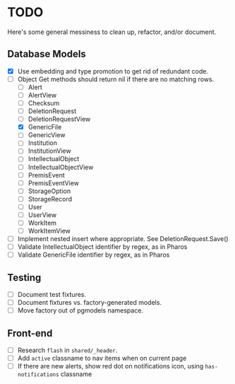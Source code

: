 # TODO

Here's some general messiness to clean up, refactor, and/or document.

## Database Models

- [x] Use embedding and type promotion to get rid of redundant code.
- [ ] Object Get methods should return nil if there are no matching rows.
  - [ ] Alert
  - [ ] AlertView
  - [ ] Checksum
  - [ ] DeletionRequest
  - [ ] DeletionRequestView
  - [x] GenericFile
  - [ ] GenericView
  - [ ] Institution
  - [ ] InstitutionView
  - [ ] IntellectualObject
  - [ ] IntellectualObjectView
  - [ ] PremisEvent
  - [ ] PremisEventView
  - [ ] StorageOption
  - [ ] StorageRecord
  - [ ] User
  - [ ] UserView
  - [ ] WorkItem
  - [ ] WorkItemView
- [ ] Implement nested insert where appropriate. See DeletionRequest.Save()
- [ ] Validate IntellectualObject identifier by regex, as in Pharos
- [ ] Validate GenericFile identifier by regex, as in Pharos

## Testing

- [ ] Document test fixtures.
- [ ] Document fixtures vs. factory-generated models.
- [ ] Move factory out of pgmodels namespace.

## Front-end

- [ ] Research `flash` in `shared/_header`.
- [ ] Add `active` classname to nav items when on current page
- [ ] If there are new alerts, show red dot on notifications icon, using `has-notifications` classname